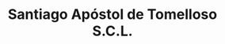 ---
title: "Santiago Apóstol de Tomelloso S.C.L."
url: /tomelloso/santiago-apostol-de-tomelloso-s-c-l/
shop: granja
---